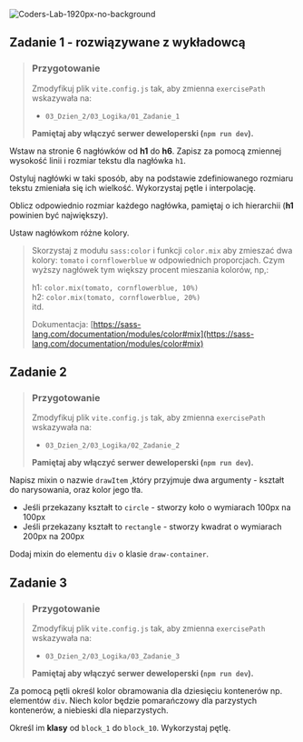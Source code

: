 ![Coders-Lab-1920px-no-background](https://user-images.githubusercontent.com/30623667/104709394-2cabee80-571f-11eb-9518-ea6a794e558e.png)


## Zadanie 1 - rozwiązywane z wykładowcą

> ### Przygotowanie
>
> Zmodyfikuj plik `vite.config.js` tak, aby zmienna `exercisePath` wskazywała na:
>
> - `03_Dzien_2/03_Logika/01_Zadanie_1`
>
> **Pamiętaj aby włączyć serwer deweloperski (`npm run dev`).**

Wstaw na stronie 6 nagłówków od **h1** do **h6**.
Zapisz za pomocą zmiennej wysokość linii i rozmiar tekstu dla nagłówka `h1`.

Ostyluj nagłówki w taki sposób, aby na podstawie zdefiniowanego rozmiaru tekstu zmieniała się ich wielkość. Wykorzystaj pętle i interpolację.

Oblicz odpowiednio rozmiar każdego nagłówka, pamiętaj o ich hierarchii (**h1** powinien być największy).

Ustaw nagłówkom różne kolory.

> Skorzystaj z modułu `sass:color` i funkcji `color.mix` aby zmieszać dwa kolory: `tomato` i `cornflowerblue` w odpowiednich proporcjach. Czym wyższy nagłówek tym większy procent mieszania kolorów, np,:
>
> h1: `color.mix(tomato, cornflowerblue, 10%)`  
> h2: `color.mix(tomato, cornflowerblue, 20%)`  
> itd.
>
> Dokumentacja: [https://sass-lang.com/documentation/modules/color#mix](https://sass-lang.com/documentation/modules/color#mix)


## Zadanie 2

> ### Przygotowanie
>
> Zmodyfikuj plik `vite.config.js` tak, aby zmienna `exercisePath` wskazywała na:
>
> - `03_Dzien_2/03_Logika/02_Zadanie_2`
>
> **Pamiętaj aby włączyć serwer deweloperski (`npm run dev`).**

Napisz mixin o nazwie `drawItem` ,który przyjmuje dwa argumenty - kształt do narysowania, oraz kolor jego tła.

- Jeśli przekazany kształt to `circle` - stworzy koło o wymiarach 100px na 100px
- Jeśli przekazany kształt to `rectangle` - stworzy kwadrat o wymiarach 200px na 200px

Dodaj mixin do elementu `div` o klasie `draw-container`.


## Zadanie 3

> ### Przygotowanie
>
> Zmodyfikuj plik `vite.config.js` tak, aby zmienna `exercisePath` wskazywała na:
>
> - `03_Dzien_2/03_Logika/03_Zadanie_3`
>
> **Pamiętaj aby włączyć serwer deweloperski (`npm run dev`).**

Za pomocą pętli określ kolor obramowania dla dziesięciu kontenerów np. elementów `div`. Niech kolor będzie pomarańczowy dla parzystych kontenerów, a niebieski dla nieparzystych.

Określ im **klasy** od `block_1` do `block_10`. Wykorzystaj pętlę.
